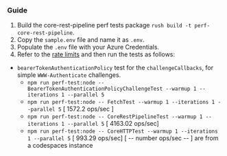 ### Guide

1. Build the core-rest-pipeline perf tests package `rush build -t perf-core-rest-pipeline`.
2. Copy the `sample.env` file and name it as `.env`.
3. Populate the `.env` file with your Azure Credentials.
4. Refer to the [rate limits](https://docs.microsoft.com/azure/active-directory/enterprise-users/directory-service-limits-restrictions) and then run the tests as follows:

- `bearerTokenAuthenticationPolicy` test for the `challengeCallbacks`, for simple `WWW-Authenticate` challenges.
  - `npm run perf-test:node -- BearerTokenAuthenticationPolicyChallengeTest --warmup 1 --iterations 1 --parallel 5`
  - `npm run perf-test:node -- FetchTest --warmup 1 --iterations 1 --parallel 5` [ 1572.2 ops/sec ]
  - `npm run perf-test:node -- CoreRestPipelineTest --warmup 1 --iterations 1 --parallel 5` [ 4163.02 ops/sec]
  - `npm run perf-test:node -- CoreHTTPTest --warmup 1 --iterations 1 --parallel 5` [ 993.29 ops/sec]
  [ -- number ops/sec -- ] are from a codespaces instance
